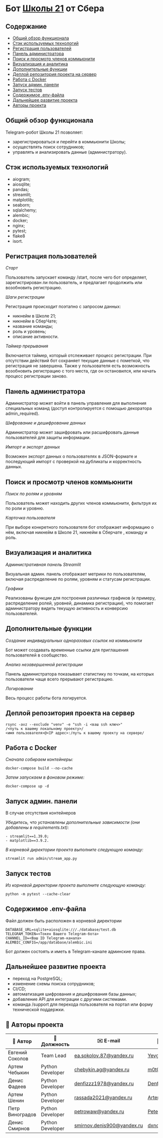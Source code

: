 # Бот [Школы 21](https://21-school.ru/) от Сбера


## Содержание
- [Общий обзор функционала](#общий-обзор-функционала)
- [Стэк используемых технологий](#стэк-используемых-технологий)
- [Регистрация пользователей](#регистрация-пользователей)
- [Панель администратора](#панель-администратора)
- [Поиск и просмотр членов коммьюнити](#поиск-и-просмотр-членов-коммьюнити)
- [Визуализация и аналитика](#визуализация-и-аналитика)
- [Дополнительные функции](#дополнительные-функции)
- [Деплой репозитория проекта на сервер](#деплой-репозитория-проекта-на-сервер)
- [Работа с Docker](#работа-с-docker)
- [Запуск админ. панели](#запуск-админ-панели)
- [Запуск тестов](#запуск-тестов)
- [Содержимое .env-файла](#содержимое-env-файла)
- [Дальнейшее развитие проекта](#дальнейшее-развитие-проекта)
- [Авторы проекта](#авторы-проекта)

## Общий обзор функционала
Telegram-робот Школы 21 позволяет:
- зарегистрироваться и перейти в коммьюнити Школы;
- осуществлять поиск сотрудников;
- управлять и анализировать данные (администратору).

## Стэк используемых технологий
- aiogram;
- aiosqlite;
- pandas;
- streamlit;
- matplotlib;
- seaborn;
- sqlalchemy;
- alembic;
- docker;
- nginx;
- pytest;
- flake8
- isort.

## Регистрация пользователей
*Старт*

Пользователь запускает команду /start, после чего бот определяет, зарегистрирован ли пользователь, и предлагает продолжить или возобновить регистрацию.

*Шаги регистрации*

Регистрация происходит поэтапно с запросом данных:
- никнейм в Школе 21;
- никнейм в СберЧате;
- название команды;
- роль и уровень;
- описание активности.

*Таймер прерывания*

Включается таймер, который отслеживает процесс регистрации. 
При отсутствии действий бот сохраняет текущие данные с пометкой, что регистрация не завершена.
Также у пользователя есть возможность возобновить регистрацию с того места, где он остановился, или начать процесс регистрации заново.

## Панель администратора
Администратор может войти в панель управления для выполнения специальных команд 
(доступ контролируется с помощью декоратора admin_required).

*Шифрование и дешифрование данных*

Администратор может зашифровать или расшифровать данные пользователей для защиты информации.

*Импорт и экспорт данных*

Возможен экспорт данных о пользователях в JSON-формате и последующий импорт с проверкой на дубликаты и корректность данных.

## Поиск и просмотр членов коммьюнити

*Поиск по ролям и уровням*

Пользователь может находить других членов коммьюнити, фильтруя их по роли и уровню.

*Карточка пользователя*

При выборе конкретного пользователя бот отображает информацию о нём, 
включая никнейм в Школе 21, никнейм в Сберчате , команду и роль.

## Визуализация и аналитика
*Административная панель Streamlit*

Визуальная админ. панель отображает метрики по пользователям, включая распределение по ролям, уровням и статусам регистрации.

*Графики*

Реализованы функции для построения различных графиков (к примеру, распределение ролей, уровней, динамика регистрации), что помогает администратору видеть текущую активность и конверсию пользователей.

## Дополнительные функции
*Создание индивидуальных одноразовых ссылок на коммьюнити*

Бот может создавать временные ссылки для приглашения пользователей в сообщество.

*Анализ незавершенной регистрации*

Панель администратора показывает статистику по точкам, на которых пользователи чаще всего прерывают регистрацию.

*Логирование*

Весь процесс работы бота логируется.

## Деплой репозитория проекта на сервер
```
rsync -avz --exclude "venv" -e "ssh -i <ваш ssh ключ>" 
/<путь к вашему локальному проекту>/
<имя пользователя>@<IP адрес>:/путь к вашему проекту на сервере/
```

## Работа с Docker
*Сначала собираем контейнеры:*
```
docker-compose build --no-cache
```

*Затем запускаем в фоновом режиме:*
```
docker-compose up -d
```

## Запуск админ. панели
В случае отсутствия контейнеров

*Убедитесь, что установлены дополнительные зависимости (они добавлены в requirements.txt):*
```
- streamlit==1.39.0;
- matplotlib==3.9.2.
```
*В корневой директории проекта выполните следующую команду:*
```
streamlit run admin/stream_app.py
```

## Запуск тестов
*Из корневой директории проекта выполните следующую команду:* 
```
python -m pytest --cache-clear
```

## Содержимое .env-файла
Файл должен быть расположен в корневой директории
```
DATABASE_URL=sqlite+aiosqlite:///./database/test.db
TELEGRAM_TOKEN=<Токен Вашего Telegram-бота>
CHANNEL_ID=<Ваш ID Telegram-канала>
ALEMBIC_CONFIG=/app/database/alembic.ini
```
Бот должен состоять и иметь в Telegram-канале админские права. 

## Дальнейшее развитие проекта
- переход на PostgreSQL;
- изменение схемы поиска сотрудников;
- CI/CD;
- автоматизация шифрования и дешифрования базы данных;
- добавление API для интеграции с другими системами.
- команда /support для перехода пользователя на портал или форму технической поддержки.

## 👥 Авторы проекта

| 👤 Автор            | 💼 Должность        | ✉️ E-mail                       | 🔗 GitHub                                            |
|---------------------|----------------------|---------------------------------|-------------------------------------------------------|
| Евгений Соколов     | Team Lead            | ea.sokolov.87@yandex.ru         | [YevgeniySokolov](https://github.com/YevgeniySokolov) |
| Артем Чебыкин       | Python Developer     | chebykin.ag@yandex.ru           | [m0t0r0v](https://github.com/m0t0r0v)                 |
| Денис Фадеев        | Python Developer     | denfizzz1978@yandex.ru          | [Denfizzz](https://github.com/Denfizzz)               |
| Артем Шенин         | Python Developer     | rassada2021@yandex.ru           | [Artem-SPb](https://github.com/Artem-SPb)             |
| Петр Виноградов     | Python Developer     | petrowaw@yandex.ru              | [PeterFVin](https://github.com/PeterFVin)             |
| Денис Смирнов       | Python Developer     | smirnov.denis900@yandex.ru      | [dxndigiden](https://github.com/dxndigiden)           |
